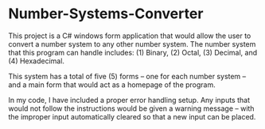 # Number-Systems-Converter
This project is a C# windows form application that would allow the user to convert a number system to any other number system. The number system that this program can handle includes: (1) Binary, (2) Octal, (3) Decimal, and (4) Hexadecimal.

This system has a total of five (5) forms – one for each number system – and a main form that would act as a homepage of the program.  

In my code, I have included a proper error handling setup. Any inputs that would not follow the instructions would be given a warning message – with the improper input automatically cleared so that a new input can be placed.
